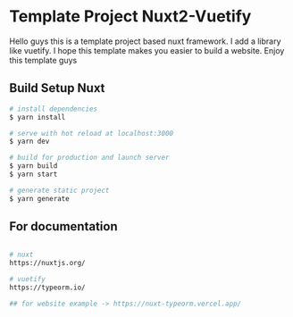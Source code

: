 # Template Project Nuxt2-Vuetify

Hello guys this is a template project based nuxt framework. I add a library like vuetify.
I hope this template makes you easier to build a website. Enjoy this template guys

## Build Setup Nuxt

```bash
# install dependencies
$ yarn install

# serve with hot reload at localhost:3000
$ yarn dev

# build for production and launch server
$ yarn build
$ yarn start

# generate static project
$ yarn generate
```

## For documentation

```bash

# nuxt
https://nuxtjs.org/

# vuetify
https://typeorm.io/

## for website example -> https://nuxt-typeorm.vercel.app/
```
